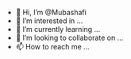 - 👋 Hi, I’m @Mubashafi
- 👀 I’m interested in ...
- 🌱 I’m currently learning ...
- 💞️ I’m looking to collaborate on ...
- 📫 How to reach me ...

<!---
Mubashafi/Mubashafi is a ✨ special ✨ repository because its `README.md` (this file) appears on your GitHub profile.
You can click the Preview link to take a look at your changes.
--->
